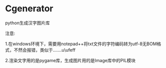 # Cgenerator
python生成汉字图片库

注意:

1.在windows环境下，需要用notepad++将txt文件的字符编码转为utf-8无BOM格式，不然会报错，类似于.......u\ufeff

2.渲染文字用的是pygame库，生成图片用的是Image库中的PIL模块
